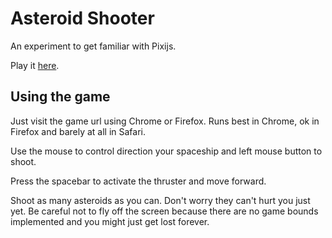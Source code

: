 # Asteroid Shooter

An experiment to get familiar with Pixijs.

Play it [here](https://lukecarlthompson.github.io/Pixijs-Space-Shooter/).

## Using the game

Just visit the game url using Chrome or Firefox. Runs best in Chrome, ok in Firefox and barely at all in Safari.

Use the mouse to control direction your spaceship and left mouse button to shoot.

Press the spacebar to activate the thruster and move forward.

Shoot as many asteroids as you can. Don't worry they can't hurt you just yet. Be careful not to fly off the screen because there are no game bounds implemented and you might just get lost forever.
